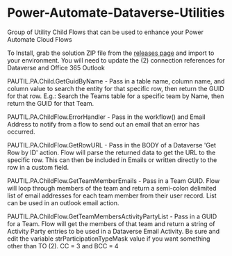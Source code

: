 # Power-Automate-Dataverse-Utilities
Group of Utility Child Flows that can be used to enhance your Power Automate Cloud Flows

To Install, grab the solution ZIP file from the <a href=https://github.com/InformDyn365/Power-Automate-Dataverse-Utilities/releases>releases page</a> and import to your environment. You will need to update the (2) connection references for Dataverse and Office 365 Outlook

PAUTIL.PA.Child.GetGuidByName - Pass in a table name, column name, and column value to search the entity for that specific row, then return the GUID for that row. E.g.: Search the Teams table for a specific team by Name, then return the GUID for that Team.

PAUTIL.PA.ChildFlow.ErrorHandler - Pass in the workflow() and Email Address to notify from a flow to send out an email that an error has occurred.

PAUTIL.PA.ChildFlow.GetRowURL - Pass in the BODY of a Dataverse 'Get Row by ID' action. Flow will parse the returned data to get the URL to the specific row. This can then be included in Emails or written directly to the row in a custom field.

PAUTIL.PA.ChildFlow.GetTeamMemberEmails - Pass in a Team GUID. Flow will loop through members of the team and return a semi-colon delimited list of email addresses for each team member from their user record. List can be used in an outlook email action.

PAUTIL.PA.ChildFlow.GetTeamMembersActivityPartyList - Pass in a GUID for a Team. Flow will get the members of that team and return a string of Activity Party entries to be used in a Dataverse Email Activity. Be sure and edit the variable strParticipationTypeMask value if you want something other than TO (2). CC = 3 and BCC = 4

